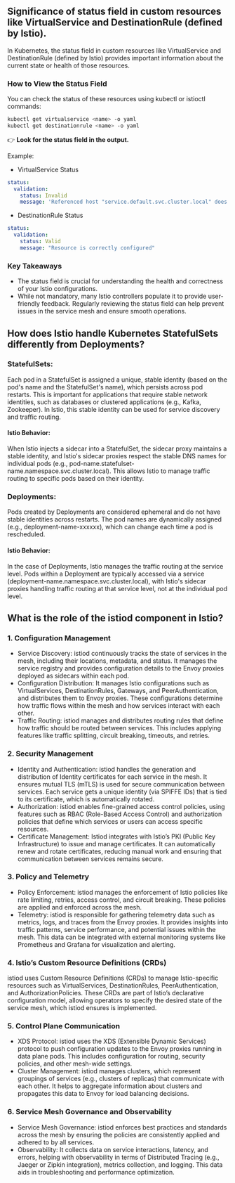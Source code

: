 ## Significance of status field in custom resources like VirtualService and DestinationRule (defined by Istio).

In Kubernetes, the status field in custom resources like VirtualService and DestinationRule (defined by Istio) provides important information 
about the current state or health of those resources.

### How to View the Status Field
You can check the status of these resources using kubectl or istioctl commands:

```bash
kubectl get virtualservice <name> -o yaml
kubectl get destinationrule <name> -o yaml
```
👉 **Look for the status field in the output.**

Example:

- VirtualService Status

```yaml
status:
  validation:
    status: Invalid
    message: 'Referenced host "service.default.svc.cluster.local" does not exist'
```
- DestinationRule Status

```yaml
status:
  validation:
    status: Valid
    message: "Resource is correctly configured"
```

### Key Takeaways
- The status field is crucial for understanding the health and correctness of your Istio configurations.
- While not mandatory, many Istio controllers populate it to provide user-friendly feedback.
Regularly reviewing the status field can help prevent issues in the service mesh and ensure smooth operations.

## How does Istio handle Kubernetes StatefulSets differently from Deployments?
### StatefulSets: 
Each pod in a StatefulSet is assigned a unique, stable identity (based on the pod's name and the StatefulSet's name), which persists across pod restarts. This is important for applications that require stable network identities, such as databases or clustered applications (e.g., Kafka, Zookeeper). In Istio, this stable identity can be used for service discovery and traffic routing.

#### Istio Behavior: 
When Istio injects a sidecar into a StatefulSet, the sidecar proxy maintains a stable identity, and Istio's sidecar proxies respect the stable DNS names for individual pods (e.g., pod-name.statefulset-name.namespace.svc.cluster.local). This allows Istio to manage traffic routing to specific pods based on their identity.

### Deployments: 
Pods created by Deployments are considered ephemeral and do not have stable identities across restarts. The pod names are dynamically assigned (e.g., deployment-name-xxxxxx), which can change each time a pod is rescheduled.

#### Istio Behavior: 
In the case of Deployments, Istio manages the traffic routing at the service level. Pods within a Deployment are typically accessed via a service (deployment-name.namespace.svc.cluster.local), with Istio's sidecar proxies handling traffic routing at that service level, not at the individual pod level.

## What is the role of the istiod component in Istio?

### 1. Configuration Management

- Service Discovery: istiod continuously tracks the state of services in the mesh, including their locations, metadata, and status. It manages the service registry and provides configuration details to the Envoy proxies deployed as sidecars within each pod.
- Configuration Distribution: It manages Istio configurations such as VirtualServices, DestinationRules, Gateways, and PeerAuthentication, and distributes them to Envoy proxies. These configurations determine how traffic flows within the mesh and how services interact with each other.
- Traffic Routing: istiod manages and distributes routing rules that define how traffic should be routed between services. This includes applying features like traffic splitting, circuit breaking, timeouts, and retries.

### 2. Security Management
- Identity and Authentication: istiod handles the generation and distribution of Identity certificates for each service in the mesh. It ensures mutual TLS (mTLS) is used for secure communication between services. Each service gets a unique identity (via SPIFFE IDs) that is tied to its certificate, which is automatically rotated.
- Authorization: istiod enables fine-grained access control policies, using features such as RBAC (Role-Based Access Control) and authorization policies that define which services or users can access specific resources.
- Certificate Management: Istiod integrates with Istio’s PKI (Public Key Infrastructure) to issue and manage certificates. It can automatically renew and rotate certificates, reducing manual work and ensuring that communication between services remains secure.

### 3. Policy and Telemetry
- Policy Enforcement: istiod manages the enforcement of Istio policies like rate limiting, retries, access control, and circuit breaking. These policies are applied and enforced across the mesh.
- Telemetry: istiod is responsible for gathering telemetry data such as metrics, logs, and traces from the Envoy proxies. It provides insights into traffic patterns, service performance, and potential issues within the mesh. This data can be integrated with external monitoring systems like Prometheus and Grafana for visualization and alerting.

### 4. Istio’s Custom Resource Definitions (CRDs)
istiod uses Custom Resource Definitions (CRDs) to manage Istio-specific resources such as VirtualServices, DestinationRules, PeerAuthentication, and AuthorizationPolicies. These CRDs are part of Istio’s declarative configuration model, allowing operators to specify the desired state of the service mesh, which istiod ensures is implemented.

### 5. Control Plane Communication
- XDS Protocol: istiod uses the XDS (Extensible Dynamic Services) protocol to push configuration updates to the Envoy proxies running in data plane pods. This includes configuration for routing, security policies, and other mesh-wide settings.
- Cluster Management: istiod manages clusters, which represent groupings of services (e.g., clusters of replicas) that communicate with each other. It helps to aggregate information about clusters and propagates this data to Envoy for load balancing decisions.

### 6. Service Mesh Governance and Observability
- Service Mesh Governance: istiod enforces best practices and standards across the mesh by ensuring the policies are consistently applied and adhered to by all services.
- Observability: It collects data on service interactions, latency, and errors, helping with observability in terms of Distributed Tracing (e.g., Jaeger or Zipkin integration), metrics collection, and logging. This data aids in troubleshooting and performance optimization.
